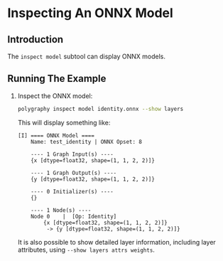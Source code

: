 # Inspecting An ONNX Model


## Introduction

The `inspect model` subtool can display ONNX models.


## Running The Example

1. Inspect the ONNX model:

    ```bash
    polygraphy inspect model identity.onnx --show layers
    ```

    This will display something like:

    ```
    [I] ==== ONNX Model ====
        Name: test_identity | ONNX Opset: 8

        ---- 1 Graph Input(s) ----
        {x [dtype=float32, shape=(1, 1, 2, 2)]}

        ---- 1 Graph Output(s) ----
        {y [dtype=float32, shape=(1, 1, 2, 2)]}

        ---- 0 Initializer(s) ----
        {}

        ---- 1 Node(s) ----
        Node 0    |  [Op: Identity]
            {x [dtype=float32, shape=(1, 1, 2, 2)]}
             -> {y [dtype=float32, shape=(1, 1, 2, 2)]}
    ```

    It is also possible to show detailed layer information, including layer attributes, using `--show layers attrs weights`.
